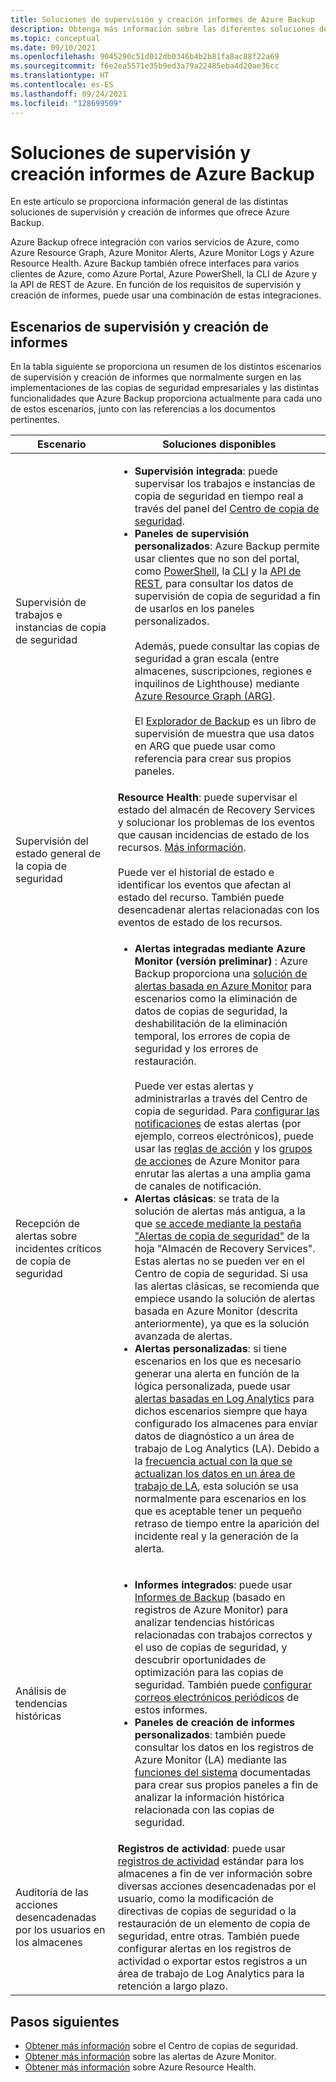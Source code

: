 ```yaml
---
title: Soluciones de supervisión y creación informes de Azure Backup
description: Obtenga más información sobre las diferentes soluciones de supervisión y creación de informes que proporciona Azure Backup.
ms.topic: conceptual
ms.date: 09/10/2021
ms.openlocfilehash: 9045290c51d012db0346b4b2b81fa8ac88f22a69
ms.sourcegitcommit: f6e2ea5571e35b9ed3a79a22485eba4d20ae36cc
ms.translationtype: HT
ms.contentlocale: es-ES
ms.lasthandoff: 09/24/2021
ms.locfileid: "128699509"
---
```

# <a name="monitoring-and-reporting-solutions-for-azure-backup"></a>Soluciones de supervisión y creación informes de Azure Backup

En este artículo se proporciona información general de las distintas soluciones de supervisión y creación de informes que ofrece Azure Backup.

Azure Backup ofrece integración con varios servicios de Azure, como Azure Resource Graph, Azure Monitor Alerts, Azure Monitor Logs y Azure Resource Health. Azure Backup también ofrece interfaces para varios clientes de Azure, como Azure Portal, Azure PowerShell, la CLI de Azure y la API de REST de Azure. En función de los requisitos de supervisión y creación de informes, puede usar una combinación de estas integraciones.

## <a name="monitoring-and-reporting-scenarios"></a>Escenarios de supervisión y creación de informes

En la tabla siguiente se proporciona un resumen de los distintos escenarios de supervisión y creación de informes que normalmente surgen en las implementaciones de las copias de seguridad empresariales y las distintas funcionalidades que Azure Backup proporciona actualmente para cada uno de estos escenarios, junto con las referencias a los documentos pertinentes.

| Escenario | Soluciones disponibles |
| --- | --- |
| Supervisión de trabajos e instancias de copia de seguridad | <ul><li>**Supervisión integrada**: puede supervisar los trabajos e instancias de copia de seguridad en tiempo real a través del panel del [Centro de copia de seguridad](/azure/backup/backup-center-overview).</li><li>**Paneles de supervisión personalizados**: Azure Backup permite usar clientes que no son del portal, como [PowerShell](/azure/backup/backup-azure-vms-automation), la [CLI](/azure/backup/create-manage-azure-services-using-azure-command-line-interface) y la [API de REST](/azure/backup/backup-azure-arm-userestapi-managejobs), para consultar los datos de supervisión de copia de seguridad a fin de usarlos en los paneles personalizados.  <br><br>  Además, puede consultar las copias de seguridad a gran escala (entre almacenes, suscripciones, regiones e inquilinos de Lighthouse) mediante [Azure Resource Graph (ARG)](/azure/backup/query-backups-using-azure-resource-graph).    <br><br>    El [Explorador de Backup](/azure/backup/monitor-azure-backup-with-backup-explorer) es un libro de supervisión de muestra que usa datos en ARG que puede usar como referencia para crear sus propios paneles. </li></ul> |
| Supervisión del estado general de la copia de seguridad      |   **Resource Health**: puede supervisar el estado del almacén de Recovery Services y solucionar los problemas de los eventos que causan incidencias de estado de los recursos. [Más información](/azure/service-health/resource-health-overview).   <br><br>   Puede ver el historial de estado e identificar los eventos que afectan al estado del recurso. También puede desencadenar alertas relacionadas con los eventos de estado de los recursos.  |
| Recepción de alertas sobre incidentes críticos de copia de seguridad     |  <ul><li>**Alertas integradas mediante Azure Monitor (versión preliminar)** : Azure Backup proporciona una [solución de alertas basada en Azure Monitor](/azure/backup/backup-azure-monitoring-built-in-monitor#azure-monitor-alerts-for-azure-backup-preview) para escenarios como la eliminación de datos de copias de seguridad, la deshabilitación de la eliminación temporal, los errores de copia de seguridad y los errores de restauración.    <br><br>  Puede ver estas alertas y administrarlas a través del Centro de copia de seguridad. Para [configurar las notificaciones](/azure/backup/backup-azure-monitoring-built-in-monitor#configuring-notifications-for-alerts) de estas alertas (por ejemplo, correos electrónicos), puede usar las [reglas de acción](/azure/azure-monitor/alerts/alerts-action-rules?tabs=portal) y los [grupos de acciones](/azure/azure-monitor/alerts/action-groups) de Azure Monitor para enrutar las alertas a una amplia gama de canales de notificación.  </li><li>**Alertas clásicas**: se trata de la solución de alertas más antigua, a la que [se accede mediante la pestaña "Alertas de copia de seguridad"](/azure/backup/backup-azure-monitoring-built-in-monitor#backup-alerts-in-recovery-services-vault) de la hoja "Almacén de Recovery Services". Estas alertas no se pueden ver en el Centro de copia de seguridad. Si usa las alertas clásicas, se recomienda que empiece usando la solución de alertas basada en Azure Monitor (descrita anteriormente), ya que es la solución avanzada de alertas. </li><li>**Alertas personalizadas**: si tiene escenarios en los que es necesario generar una alerta en función de la lógica personalizada, puede usar [alertas basadas en Log Analytics](/azure/backup/backup-azure-monitoring-use-azuremonitor#create-alerts-by-using-log-analytics) para dichos escenarios siempre que haya configurado los almacenes para enviar datos de diagnóstico a un área de trabajo de Log Analytics (LA). Debido a la [frecuencia actual con la que se actualizan los datos en un área de trabajo de LA](/azure/backup/backup-azure-monitoring-use-azuremonitor#diagnostic-data-update-frequency), esta solución se usa normalmente para escenarios en los que es aceptable tener un pequeño retraso de tiempo entre la aparición del incidente real y la generación de la alerta. </li></ul>     |
| Análisis de tendencias históricas        |     <ul><li>**Informes integrados**: puede usar [Informes de Backup](/azure/backup/configure-reports) (basado en registros de Azure Monitor) para analizar tendencias históricas relacionadas con trabajos correctos y el uso de copias de seguridad, y descubrir oportunidades de optimización para las copias de seguridad. También puede [configurar correos electrónicos periódicos](/azure/backup/backup-reports-email) de estos informes. </li><li>**Paneles de creación de informes personalizados**: también puede consultar los datos en los registros de Azure Monitor (LA) mediante las [funciones del sistema](/azure/backup/backup-reports-system-functions) documentadas para crear sus propios paneles a fin de analizar la información histórica relacionada con las copias de seguridad.</li></ul>    |
| Auditoría de las acciones desencadenadas por los usuarios en los almacenes    |       **Registros de actividad**: puede usar [registros de actividad](/azure/azure-monitor/essentials/activity-log) estándar para los almacenes a fin de ver información sobre diversas acciones desencadenadas por el usuario, como la modificación de directivas de copias de seguridad o la restauración de un elemento de copia de seguridad, entre otras. También puede configurar alertas en los registros de actividad o exportar estos registros a un área de trabajo de Log Analytics para la retención a largo plazo.

## <a name="next-steps"></a>Pasos siguientes

- [Obtener más información](/azure/backup/backup-center-overview) sobre el Centro de copias de seguridad.
- [Obtener más información](/azure/backup/backup-azure-monitoring-built-in-monitor#azure-monitor-alerts-for-azure-backup-preview) sobre las alertas de Azure Monitor.
- [Obtener más información](/azure/service-health/resource-health-overview) sobre Azure Resource Health.
